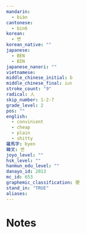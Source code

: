 ```yaml
---
mandarin:
  - biàn
cantonese:
  - bin6
korean:
  - 변
korean_native: ""
japanese:
  - BEN
  - BIN
japanese_nanori: ""
vietnamese:
middle_chinese_initial: b
middle_chinese_final: iᴇn
stroke_count: "9"
radical: 人
skip_number: 1-2-7
grade_level: 2
pos: ""
english:
  - convinient
  - cheap
  - plain
  - shitty
羅馬字: byen
韓文: 변
joyo_level: ""
hsk_level: ""
hanmun_edu_level: ""
danayo_id: 2013
mc_id: 653
graphemic_classification: 便
stand_in: "TRUE"
aliases:
---
```


# Notes
